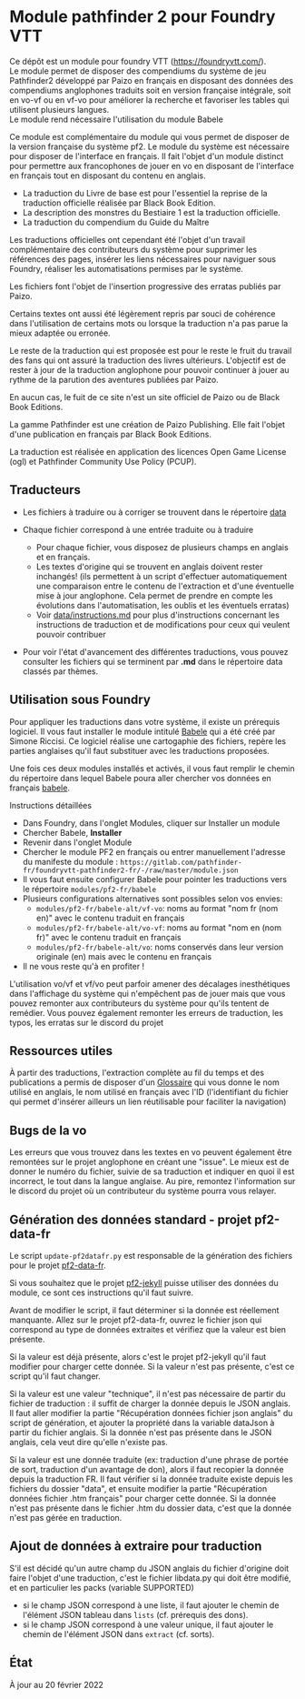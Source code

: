 # Module pathfinder 2 pour Foundry VTT

Ce dépôt est un module pour foundry VTT (https://foundryvtt.com/).  
Le module permet de disposer des compendiums du système de jeu Pathfinder2 développé par Paizo en français en disposant des données des compendiums anglophones traduits soit en version française intégrale, soit en vo-vf ou en vf-vo pour améliorer la recherche et favoriser les tables qui utilisent plusieurs langues.  
Le module rend nécessaire l'utilisation du module Babele

Ce module est complémentaire du module qui vous permet de disposer de la version française du système pf2. Le module du système est nécessaire pour disposer de l'interface en français. Il fait l'objet d'un module distinct pour permettre aux francophones de jouer en vo en disposant de l'interface en français tout en disposant du contenu en anglais.

- La traduction du Livre de base est pour l'essentiel la reprise de la traduction officielle réalisée par Black Book Edition.
- La description des monstres du Bestiaire 1 est la traduction officielle.
- La traduction du compendium du Guide du Maître

Les traductions officielles ont cependant été l'objet d'un travail complémentaire des contributeurs du système pour supprimer les références des pages, insérer les liens nécessaires pour naviguer sous Foundry, réaliser les automatisations permises par le système. 

Les fichiers font l'objet de l'insertion progressive des erratas publiés par Paizo. 

Certains textes ont aussi été légèrement repris par souci de cohérence dans l'utilisation de certains mots ou lorsque la traduction n'a pas parue la mieux adaptée ou erronée.

Le reste de la traduction qui est proposée est pour le reste le fruit du travail des fans qui ont assuré la traduction des livres ultérieurs. L'objectif est de rester à jour de la traduction anglophone pour pouvoir continuer à jouer au rythme de la parution des aventures publiées par Paizo.

En aucun cas, le fuit de ce site n'est un site officiel de Paizo ou de Black Book Editions. 


La gamme Pathfinder est une création de Paizo Publishing. Elle fait l'objet d'une publication en français par Black Book Editions.

La traduction est réalisée en application des licences Open Game License (ogl) et Pathfinder Community Use Policy (PCUP).


## Traducteurs

* Les fichiers à traduire ou à corriger se trouvent dans le répertoire [data](data/)

* Chaque fichier correspond à une entrée traduite ou à traduire
  * Pour chaque fichier, vous disposez de plusieurs champs en anglais et en français.
  * Les textes d'origine qui se trouvent en anglais doivent rester inchangés! (ils permettent à un script d'effectuer automatiquement une comparaison entre le contenu de l'extraction et d'une éventuelle mise à jour anglophone. Cela permet de prendre en compte les évolutions dans l'automatisation, les oublis et les éventuels erratas)
  * Voir [data/instructions.md](data/instructions.md) pour plus d'instructions concernant les instructions de traduction et de modifications pour ceux qui veulent pouvoir contribuer

* Pour voir l'état d'avancement des différentes traductions, vous pouvez consulter les fichiers qui se terminent par **.md** dans le répertoire data classés par thèmes.

## Utilisation sous Foundry

Pour appliquer les traductions dans votre système, il existe un prérequis logiciel. Il vous faut installer le module intitulé [Babele](https://gitlab.com/riccisi/foundryvtt-babele) qui a été créé par Simone Riccisi. Ce logiciel réalise une cartogaphie des fichiers, repère les parties anglaises qu'il faut substituer avec les traductions proposées.

Une fois ces deux modules installés et activés, il vous faut remplir le chemin du répertoire dans lequel Babele poura aller chercher vos données en français [babele](babele/). 

Instructions détaillées 
* Dans Foundry, dans l'onglet Modules, cliquer sur Installer un module
* Chercher Babele, **Installer**
* Revenir dans l'onglet Module
* Chercher le module PF2 en français ou entrer manuellement l'adresse du manifeste du module : `https://gitlab.com/pathfinder-fr/foundryvtt-pathfinder2-fr/-/raw/master/module.json`
* Il vous faut ensuite configurer Babele pour pointer les traductions vers le répertoire `modules/pf2-fr/babele`
* Plusieurs configurations alternatives sont possibles selon vos envies:
  * `modules/pf2-fr/babele-alt/vf-vo`: noms au format "nom fr (nom en)" avec le contenu traduit en français
  * `modules/pf2-fr/babele-alt/vo-vf`: noms au format "nom en (nom fr)" avec le contenu traduit en français
  * `modules/pf2-fr/babele-alt/vo`: noms conservés dans leur version originale (en) mais avec le contenu en français
* Il ne vous reste qu'à en profiter !

L'utilisation vo/vf et vf/vo peut parfoir amener des décalages inesthétiques dans l'affichage du système qui n'empêchent pas de jouer mais que vous pouvez remonter aux contributeurs du système pour qu'ils tentent de remédier. Vous pouvez également remonter les erreurs de traduction, les typos, les erratas sur le discord du projet

## Ressources utiles

À partir des traductions, l'extraction complète au fil du temps et des publications a permis de disposer d'un [Glossaire](data/dictionnaire.md) qui vous donne le nom utilisé en anglais, le nom utilisé en français avec l'ID (l'identifiant du fichier qui permet d'insérer ailleurs un lien réutilisable pour faciliter la navigation)

## Bugs de la vo
Les erreurs que vous trouvez dans les textes en vo peuvent également être remontées sur le projet anglophone en créant une "issue". Le mieux est de donner le numéro du fichier, suivie de sa traduction et indiquer en quoi il est incorrect, le tout dans la langue anglaise. Au pire, remontez l'information sur le discord du projet où un contributeur du système pourra vous relayer.

## Génération des données standard - projet pf2-data-fr

Le script `update-pf2datafr.py` est responsable de la génération des fichiers pour le projet [pf2-data-fr](https://gitlab.com/pathfinder-fr/pf2-data-fr).

Si vous souhaitez que le projet [pf2-jekyll](https://gitlab.com/pathfinder-fr/pf2-jekyll/) puisse utiliser des données du module, ce sont ces instructions qu'il faut suivre.

Avant de modifier le script, il faut déterminer si la donnée est réellement manquante.
Allez sur le projet pf2-data-fr, ouvrez le fichier json qui correspond au type de données extraites et vérifiez que la valeur est bien présente.

Si la valeur est déjà présente, alors c'est le projet pf2-jekyll qu'il faut modifier pour charger cette donnée.
Si la valeur n'est pas présente, c'est ce script qu'il faut changer.

Si la valeur est une valeur "technique", il n'est pas nécessaire de partir du fichier de traduction : il suffit de charger la donnée depuis le JSON anglais.
Il faut aller modifier la partie "Récupération données fichier json anglais" du script de génération, et ajouter la propriété dans la variable dataJson à partir du fichier anglais.
Si la donnée n'est pas présente dans le JSON anglais, cela veut dire qu'elle n'existe pas.

Si la valeur est une donnée traduite (ex: traduction d'une phrase de portée de sort, traduction d'un avantage de don), alors il faut recopier la donnée depuis la traduction FR.
Il faut vérifier si la donnée traduite existe depuis les fichiers du dossier "data", et ensuite modifier la partie "Récupération données fichier .htm français" pour charger cette donnée.
Si la donnée n'est pas présente dans le fichier .htm du dossier data, c'est que la donnée n'est pas gérée en traduction.

## Ajout de données à extraire pour traduction

S'il est décidé qu'un autre champ du JSON anglais du fichier d'origine doit faire l'objet d'une traduction, c'est le fichier libdata.py qui doit être modifié, et en particulier les packs (variable SUPPORTED)

- si le champ JSON correspond à une liste, il faut ajouter le chemin de l'élément JSON tableau dans ̀`lists` (cf. prérequis des dons).
- si le champ JSON correspond à une valeur unique, il faut ajouter le chemin de l'élément JSON dans `extract` (cf. sorts).

## État

À jour au 20 février 2022
